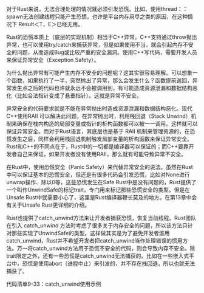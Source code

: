 
对于Rust来说，无法合理处理的情况就必须引发恐慌。比如，使用thread：：spawn无法创建线程只能产生恐慌，也许是平台内存用尽之类的原因，在这种情况下 Result＜T，E＞已经无用。

Rust的恐慌本质上（底层的实现机制）相当于C++异常。C++支持通过throw抛出异常，也可以使用try/catch来捕获异常，但是如果使用不当，就会引起内存不安全的问题，从而造成Bug或比较严重的安全漏洞。使用C++写代码，需要开发人员来保证异常安全（Exception Safety）。

为什么抛出异常有可能产生内存不安全的问题呢？这其实很容易理解。可以想象一个函数，如果执行了一半，突然抛出了异常，那么会发生什么？函数提前返回，异常发生点之后的代码也许就永远不会被调用到，有可能造成资源泄漏和数据结构恶化（比如合法指针变成了悬垂指针）。这就是异常不安全。

异常安全的代码要求就是不能在异常抛出时造成资源泄漏和数据结构恶化。现代C++使用RAII 可以解决此问题，在异常抛出时，利用栈回退（Stack Unwind）机制来确保在栈内构造的局部变量或指针的析构函数都可以被一一调用。这样就可以保证异常安全。而对于Rust语言，其底层也是基于 RAII 机制来管理资源的，在恐慌发生之后，同样会利用栈回退机制触发局部变量的析构函数来保证异常安全。Rust和C++的不同点在于，Rust中的一切都是编译器可以保证的；而C++要靠开发者自己来保证，如果开发者没有使用RAII，那么就有可能导致异常不安全。

在Rust中，使用恐慌安全（Panic Safety）来代替异常安全的说法。虽然在Rust中可以保证基本的恐慌安全，但还是有很多代码会引发恐慌，比如对None进行unwrap操作、除以0等，这些恐慌发生在Safe Rust中是没有问题的，Rust提供了一个叫作UnwindSafe的标记trait，专门用来标记那些恐慌安全的类型。但是在Unsafe Rust中就需要小心了，这里是Rust编译器鞭长莫及的地方。在第13章中会有关于Unsafe Rust更详细的介绍。

Rust也提供了catch_unwind方法来让开发者捕获恐慌，恢复当前线程。Rust团队在引入 catch_unwind 方法时考虑了很多关于内存安全的问题，所以该方法只针对那些实现了UnwindSafe的类型。这样做其实是为了避免开发者滥用catch_unwind，Rust并不希望开发者把catch_unwind当作处理错误的惯用方法。万一将catch_unwind方法用于恐慌不安全的代码，则会导致内存不安全。除trait限定之外，还有一些恐慌是catch_unwind无法捕获的。比如在一些嵌入式平台中，恐慌是使用abort（进程中止）来引发的，并不存在栈回退，所以也就无法捕获了。

代码清单9-33：catch_unwind使用示例

```rust

```

